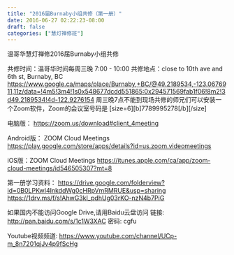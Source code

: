 ```yaml
---
title: "2016届Burnaby小组共修（第一册）"
date: 2016-06-27 02:22:23-08:00
draft: false
categories: ["慧灯禅修班"]
---
```

温哥华慧灯禅修2016届Burnaby小组共修

共修时间：温哥华时间每周三晚 7:00 - 10:00
共修地点：close to 10th ave and 6th st, Burnaby, BC 
https://www.google.ca/maps/place/Burnaby,+BC/@49.2189534,-123.0676911,11z/data=!4m5!3m4!1s0x548677dcdd551865:0x294571569fab1f06!8m2!3d49.2189534!4d-122.9276154
周三晚7点不能到现场共修的师兄们可以安装一个Zoom软件，Zoom的会议室号码是 
  [size=6][b]7789995278[/b][/size]

电脑版： 
https://zoom.us/download#client_4meeting

Android版： ZOOM Cloud Meetings
https://play.google.com/store/apps/details?id=us.zoom.videomeetings

iOS版：ZOOM Cloud Meetings
https://itunes.apple.com/ca/app/zoom-cloud-meetings/id546505307?mt=8

第一册学习资料：
https://drive.google.com/folderview?id=0B0LPKwI4InkddWg0cHRpVmRMRUE&usp=sharing
https://1drv.ms/f/s!AhwG3kI_pdhUg03rKO-nzN4b7PiG

如果国内不能访问Google Drive,请用Baidu云盘访问
链接: http://pan.baidu.com/s/1c1W3XAC 密码: cgfu

Youtube视频频道: 
https://www.youtube.com/channel/UCp-m_8n7201qjJv4p9fScHg
